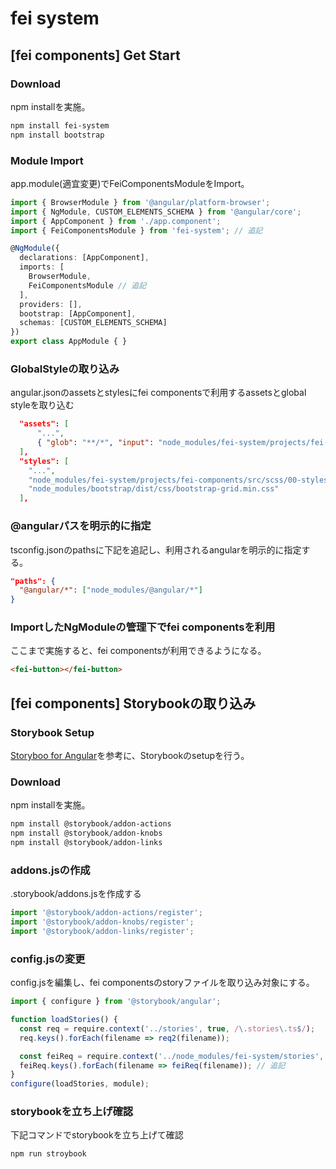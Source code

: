 # fei system

## [fei components] Get Start

### Download

npm installを実施。
```sh
npm install fei-system
npm install bootstrap
```

### Module Import

app.module(適宜変更)でFeiComponentsModuleをImport。

```ts:app.module.ts
import { BrowserModule } from '@angular/platform-browser';
import { NgModule, CUSTOM_ELEMENTS_SCHEMA } from '@angular/core';
import { AppComponent } from './app.component';
import { FeiComponentsModule } from 'fei-system'; // 追記

@NgModule({
  declarations: [AppComponent],
  imports: [
    BrowserModule,
    FeiComponentsModule // 追記
  ],
  providers: [],
  bootstrap: [AppComponent],
  schemas: [CUSTOM_ELEMENTS_SCHEMA]
})
export class AppModule { }
```

### GlobalStyleの取り込み

angular.jsonのassetsとstylesにfei componentsで利用するassetsとglobal styleを取り込む

```json:angular.json
  "assets": [
      "...",
      { "glob": "**/*", "input": "node_modules/fei-system/projects/fei-components/src/assets/", "output": "/assets/"}
  ],
  "styles": [
    "...",
    "node_modules/fei-system/projects/fei-components/src/scss/00-styles.scss",
    "node_modules/bootstrap/dist/css/bootstrap-grid.min.css"
  ],
```

### @angularパスを明示的に指定

tsconfig.jsonのpathsに下記を追記し、利用されるangularを明示的に指定する。

```json:tsconfig.json
"paths": {
  "@angular/*": ["node_modules/@angular/*"]
}
```

### ImportしたNgModuleの管理下でfei componentsを利用

ここまで実施すると、fei componentsが利用できるようになる。

```html
<fei-button></fei-button>
```

## [fei components] Storybookの取り込み

### Storybook Setup

[Storyboo for Angular](https://storybook.js.org/docs/guides/guide-angular/)を参考に、Storybookのsetupを行う。

### Download

npm installを実施。

```sh
npm install @storybook/addon-actions
npm install @storybook/addon-knobs
npm install @storybook/addon-links
```

### addons.jsの作成

.storybook/addons.jsを作成する

```js:addons.js
import '@storybook/addon-actions/register';
import '@storybook/addon-knobs/register';
import '@storybook/addon-links/register';
```

### config.jsの変更

config.jsを編集し、fei componentsのstoryファイルを取り込み対象にする。

```js:config.js
import { configure } from '@storybook/angular';

function loadStories() {
  const req = require.context('../stories', true, /\.stories\.ts$/);
  req.keys().forEach(filename => req2(filename));

  const feiReq = require.context('../node_modules/fei-system/stories', true, /\.stories\.ts$/); // 追記
  feiReq.keys().forEach(filename => feiReq(filename)); // 追記
}
configure(loadStories, module);
```

### storybookを立ち上げ確認

下記コマンドでstorybookを立ち上げて確認

```sh
npm run stroybook
```
